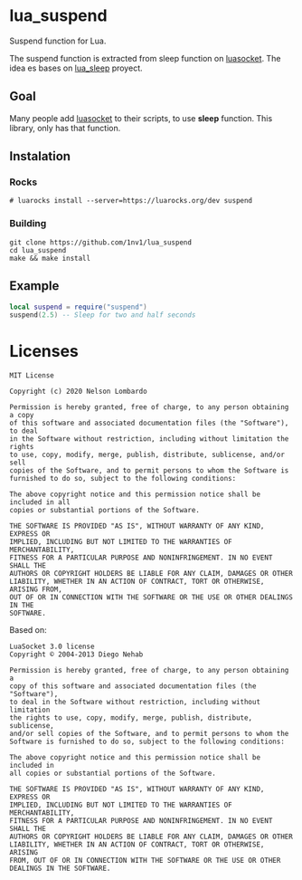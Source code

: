 # lua_suspend

Suspend function for Lua.

The suspend function is extracted from sleep function on [luasocket](https://github.com/diegonehab/luasocket).
The idea es bases on [lua_sleep](https://github.com/darkstalker/lua_sleep) proyect.

## Goal

Many people add [luasocket](https://github.com/diegonehab/luasocket) to their scripts,
to use __sleep__ function. This library, only has that function.

## Instalation

### Rocks

```
# luarocks install --server=https://luarocks.org/dev suspend
```

### Building

```
git clone https://github.com/1nv1/lua_suspend
cd lua_suspend
make && make install
```

## Example

```lua
local suspend = require("suspend")
suspend(2.5) -- Sleep for two and half seconds
```

# Licenses

```
MIT License

Copyright (c) 2020 Nelson Lombardo

Permission is hereby granted, free of charge, to any person obtaining a copy
of this software and associated documentation files (the "Software"), to deal
in the Software without restriction, including without limitation the rights
to use, copy, modify, merge, publish, distribute, sublicense, and/or sell
copies of the Software, and to permit persons to whom the Software is
furnished to do so, subject to the following conditions:

The above copyright notice and this permission notice shall be included in all
copies or substantial portions of the Software.

THE SOFTWARE IS PROVIDED "AS IS", WITHOUT WARRANTY OF ANY KIND, EXPRESS OR
IMPLIED, INCLUDING BUT NOT LIMITED TO THE WARRANTIES OF MERCHANTABILITY,
FITNESS FOR A PARTICULAR PURPOSE AND NONINFRINGEMENT. IN NO EVENT SHALL THE
AUTHORS OR COPYRIGHT HOLDERS BE LIABLE FOR ANY CLAIM, DAMAGES OR OTHER
LIABILITY, WHETHER IN AN ACTION OF CONTRACT, TORT OR OTHERWISE, ARISING FROM,
OUT OF OR IN CONNECTION WITH THE SOFTWARE OR THE USE OR OTHER DEALINGS IN THE
SOFTWARE.
```

Based on:

```
LuaSocket 3.0 license
Copyright © 2004-2013 Diego Nehab

Permission is hereby granted, free of charge, to any person obtaining a
copy of this software and associated documentation files (the "Software"),
to deal in the Software without restriction, including without limitation
the rights to use, copy, modify, merge, publish, distribute, sublicense,
and/or sell copies of the Software, and to permit persons to whom the
Software is furnished to do so, subject to the following conditions:

The above copyright notice and this permission notice shall be included in
all copies or substantial portions of the Software.

THE SOFTWARE IS PROVIDED "AS IS", WITHOUT WARRANTY OF ANY KIND, EXPRESS OR
IMPLIED, INCLUDING BUT NOT LIMITED TO THE WARRANTIES OF MERCHANTABILITY,
FITNESS FOR A PARTICULAR PURPOSE AND NONINFRINGEMENT. IN NO EVENT SHALL THE
AUTHORS OR COPYRIGHT HOLDERS BE LIABLE FOR ANY CLAIM, DAMAGES OR OTHER
LIABILITY, WHETHER IN AN ACTION OF CONTRACT, TORT OR OTHERWISE, ARISING
FROM, OUT OF OR IN CONNECTION WITH THE SOFTWARE OR THE USE OR OTHER
DEALINGS IN THE SOFTWARE.
```

